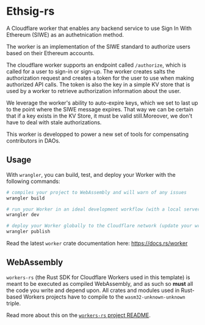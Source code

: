 # Ethsig-rs

A Cloudflare worker that enables any backend service to use Sign In With Ethereum (SIWE) as an authetnication method.

The worker is an implementation of the SIWE standard to authorize users based on their Ethereum accounts.

The cloudflare worker supports an endpoint called `/authorize`, which is called for a user to sign-in or sign-up. The worker creates salts the authorization request and creates a token for the user to use when making authorized API calls. The token is also the key in a simple KV store that is used by a worker to retrieve authorization information about the user.

We leverage the worker's ability to auto-expire keys, which we set to last up to the point where the SIWE message expires. That way we can be certain that if a key exists in the KV Store, it must be valid still.Moreover, we don't have to deal with stale authorizations.

This worker is developped to power a new set of tools for compensating contributors in DAOs.

## Usage

With `wrangler`, you can build, test, and deploy your Worker with the following commands:

```bash
# compiles your project to WebAssembly and will warn of any issues
wrangler build

# run your Worker in an ideal development workflow (with a local server, file watcher & more)
wrangler dev

# deploy your Worker globally to the Cloudflare network (update your wrangler.toml file for configuration)
wrangler publish
```

Read the latest `worker` crate documentation here: https://docs.rs/worker

## WebAssembly

`workers-rs` (the Rust SDK for Cloudflare Workers used in this template) is meant to be executed as
compiled WebAssembly, and as such so **must** all the code you write and depend upon. All crates and
modules used in Rust-based Workers projects have to compile to the `wasm32-unknown-unknown` triple.

Read more about this on the [`workers-rs` project README](https://github.com/cloudflare/workers-rs).

